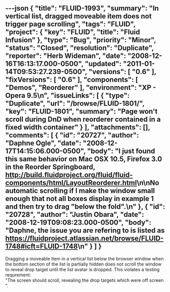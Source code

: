 ---json
{
  "title": "FLUID-1993",
  "summary": "In vertical list, dragged moveable item does not trigger page scrolling",
  "tags": "FLUID",
  "project": {
    "key": "FLUID",
    "title": "Fluid Infusion"
  },
  "type": "Bug",
  "priority": "Minor",
  "status": "Closed",
  "resolution": "Duplicate",
  "reporter": "Herb Wideman",
  "date": "2008-12-16T16:13:17.000-0500",
  "updated": "2011-01-14T09:53:27.239-0500",
  "versions": [
    "0.6"
  ],
  "fixVersions": [
    "0.6"
  ],
  "components": [
    "Demos",
    "Reorderer"
  ],
  "environment": "XP - Opera 9.5\n",
  "issueLinks": [
    {
      "type": "Duplicate",
      "url": "/browse/FLUID-1801/",
      "key": "FLUID-1801",
      "summary": "Page won't scroll during DnD when reorderer contained in a fixed width container"
    }
  ],
  "attachments": [],
  "comments": [
    {
      "id": "20727",
      "author": "Daphne Ogle",
      "date": "2008-12-17T14:15:06.000-0500",
      "body": "I just found this same behavior on Mac OSX 10.5, Firefox 3.0 in the Reorder Springboard, <http://build.fluidproject.org/fluid/fluid-components/html/LayoutReorderer.html>\n\nNo automatic scrolling if I make the window small enough that not all boxes display in example 1 and then try to drag \"below the fold\".\n"
    },
    {
      "id": "20728",
      "author": "Justin Obara",
      "date": "2008-12-19T09:08:23.000-0500",
      "body": "Daphne, the issue you are refering to is listed as <https://fluidproject.atlassian.net/browse/FLUID-1748#icft=FLUID-1748>\n"
    }
  ]
}
---
Dragging a moveable item in a vertical list below the browser window when the bottom section of the list is partially hidden does not scroll the window to reveal drop target until the list avatar is dropped. This violates a testing requrement:\
"The screen should scroll, revealing the drop targets which were off screen ".

        